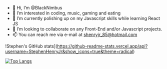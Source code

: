 - 👋 Hi, I’m @BlackNimbus
- 👀 I’m interested in coding, music, gaming and eating
- 🌱 I’m currently polishing up on my Javascript skills while learning React JS 
- 💞️ I’m looking to collaborate on any Front-End and/or Javascript projects. 
- 📫 You can reach me via e-mail at shenryjr_85@hotmail.com

<!---
BlackNimbus/BlackNimbus is a ✨ special ✨ repository because its `README.md` (this file) appears on your GitHub profile.
You can click the Preview link to take a look at your changes.
--->

!Stephen's GitHub stats](https://github-readme-stats.vercel.app/api?username=StephenHenryJr&show_icons=true&theme=radical)

[![Top Langs](https://github-readme-stats.vercel.app/api/top-langs/?username=anuraghazra&layout=compact)](https://github.com/anuraghazra/github-readme-stats)
